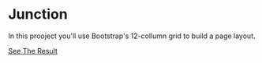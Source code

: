 # Junction



In this prooject you'll use Bootstrap's 12-collumn grid to build a page layout.





[See The Result](https://denishromenko.gitbooks.io/codeacademy_doc/content/html_css_projects/junction.html)


